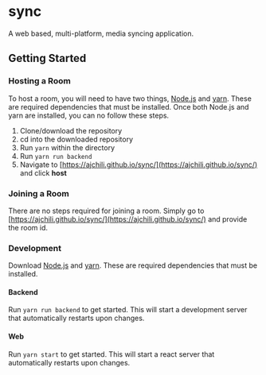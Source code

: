 # sync
A web based, multi-platform, media syncing application.

## Getting Started

### Hosting a Room
To host a room, you will need to have two things, [Node.js](https://nodejs.org/en/) and [yarn](https://yarnpkg.com/en/). These are required dependencies that must be installed. Once both Node.js and yarn are installed, you can no follow these steps.
1. Clone/download the repository
2. cd into the downloaded repository
3. Run `yarn` within the directory
4. Run `yarn run backend`
5. Navigate to [https://ajchili.github.io/sync/](https://ajchili.github.io/sync/) and click **host**

### Joining a Room
There are no steps required for joining a room. Simply go to [https://ajchili.github.io/sync/](https://ajchili.github.io/sync/) and provide the room id.

### Development
Download [Node.js](https://nodejs.org/en/) and [yarn](https://yarnpkg.com/en/). These are required dependencies that must be installed.

#### Backend
Run `yarn run backend` to get started. This will start a development server that automatically restarts upon changes.

#### Web
Run `yarn start` to get started. This will start a react server that automatically restarts upon changes.
